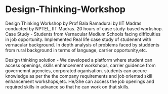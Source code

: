 # Design-Thinking-Workshop
Design Thinking Workshop by Prof Bala Ramadurai by IIT Madras conducted by NPTEL, IIT Madras. 
20 hours of case study-based workshop.
Case Study - Students from Vernacular Medium Schools facing difficulties in job opportunity.
Implemented Real life case study of studenent with vernacular background. In depth analysis of problems faced by studdents from rural background in terms of language, carrier opportunity,etc.

Design thinking solution - We developed a platform where student can access openings, skills enhancement workshops, carrier guidence from governemnt agencies, corporated oganisation.
students can accure knowledge as per the the company requirements and job oriented skill enhancement workshops,etc.
He/She can access the job openings and required skills in advance so that he can work on that skills.

